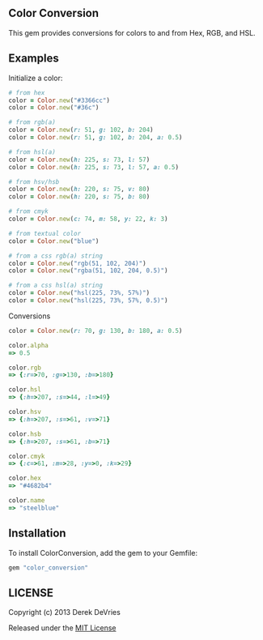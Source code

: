 ## Color Conversion

This gem provides conversions for colors to and from Hex, RGB, and HSL. 

## Examples

Initialize a color:
```ruby
# from hex
color = Color.new("#3366cc")
color = Color.new("#36c")

# from rgb(a)
color = Color.new(r: 51, g: 102, b: 204)
color = Color.new(r: 51, g: 102, b: 204, a: 0.5)

# from hsl(a)
color = Color.new(h: 225, s: 73, l: 57)
color = Color.new(h: 225, s: 73, l: 57, a: 0.5)

# from hsv/hsb
color = Color.new(h: 220, s: 75, v: 80)
color = Color.new(h: 220, s: 75, b: 80)

# from cmyk
color = Color.new(c: 74, m: 58, y: 22, k: 3)

# from textual color
color = Color.new("blue")

# from a css rgb(a) string
color = Color.new("rgb(51, 102, 204)")
color = Color.new("rgba(51, 102, 204, 0.5)")

# from a css hsl(a) string
color = Color.new("hsl(225, 73%, 57%)")
color = Color.new("hsl(225, 73%, 57%, 0.5)")
```

Conversions

```ruby
color = Color.new(r: 70, g: 130, b: 180, a: 0.5)

color.alpha
=> 0.5

color.rgb
=> {:r=>70, :g=>130, :b=>180}

color.hsl
=> {:h=>207, :s=>44, :l=>49}

color.hsv
=> {:h=>207, :s=>61, :v=>71}

color.hsb
=> {:h=>207, :s=>61, :b=>71}

color.cmyk
=> {:c=>61, :m=>28, :y=>0, :k=>29}

color.hex
=> "#4682b4"

color.name
=> "steelblue"
```


## Installation

To install ColorConversion, add the gem to your Gemfile: 

```ruby
gem "color_conversion"
```

## LICENSE

Copyright (c) 2013 Derek DeVries

Released under the [MIT License](http://www.opensource.org/licenses/MIT)
